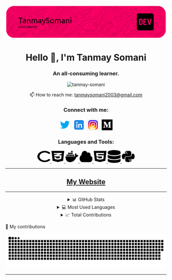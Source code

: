 ![Tanmay Somani](/your-header-image-name.png "Font banner")
<h1 align="center">Hello 👋, I'm Tanmay Somani</h1>
<h3 align="center">An all-consuming learner.</h3>
<p align="center"> <img src="https://komarev.com/ghpvc/?username=tanmay-somani&label=Profile%20views&color=800000&style=flat" alt="tanmay-somani" /> </p>
<p align="center"></p>
<p align="center">📫 How to reach me: <a href="mailto:tanmaysomani2003@gmail.com">tanmaysomani2003@gmail.com</a></p>
<h3 align="center">Connect with me:</h3>
<p align="center">
  <a href="https://twitter.com/tsva0" target="blank"><img align="center" src="images/icons8-twitter.gif" alt="tsva0" height="40" width="40" /></a>
  <a href="https://linkedin.com/in/tcodes" target="blank"><img align="center" src="images/icons8-linkedin.svg" alt="tcodes" height="40" width="40" /></a>
  <a href="https://instagram.com/tanmay_threads.code" target="blank"><img align="center" src="images/icons8-instagram (1).gif" alt="tanmay_threads.code" height="40" width="40" /></a>
  <a href="https://medium.com/@tanmaysomani2003" target="blank"><img align="center" src="images/icons8-medium.gif" alt="@tanmay_somani" height="40" width="40" /></a>
</p>
<h3 align="center">Languages and Tools:</h3>
<p align="center">
  <a href="https://www.w3schools.com/cpp/" target="_blank" rel="noreferrer"> <img src="images/c-solid.svg" alt="cplusplus" width="40" height="40"/> </a>
  <a href="https://www.w3schools.com/css/" target="_blank" rel="noreferrer"> <img src="images/css3-alt.svg" alt="css3" width="40" height="40"/> </a>
  <a href="https://www.docker.com/" target="_blank" rel="noreferrer"> <img src="images/docker.svg" alt="docker" width="40" height="40"/> </a>
  <a href="https://cloud.google.com" target="_blank" rel="noreferrer"> <img src="images/cloud-solid.svg" alt="gcp" width="40" height="40"/> </a>
  <a href="https://www.w3.org/html/" target="_blank" rel="noreferrer"> <img src="images/html5.svg" alt="html5" width="40" height="40"/> </a>
  <a href="https://www.mysql.com/" target="_blank" rel="noreferrer"> <img src="images/database-solid.svg" alt="mysql" width="40" height="40"/> </a>
  <a href="https://www.python.org" target="_blank" rel="noreferrer"> <img src="images/python.svg" alt="python" width="40" height="40"/> </a>
</p>

<hr>
<h2 align="center"><a href="https://tanmay-somani.github.io">My Website</a></h2>
<hr>

<details align="center">
  <summary>📊 GitHub Stats</summary>

  ![GitHub Stats](https://github-readme-stats.vercel.app/api?username=tanmay-somani&show_icons=true&locale=en&theme=monokai)
</details>

<details align="center">
  <summary>💻 Most Used Languages</summary>

  ![Top Languages](https://github-readme-stats.vercel.app/api/top-langs/?username=tanmay-somani&layout=compact&theme=monokai)
</details>

<details align="center">
  <summary>📈 Total Contributions</summary>

  ![Contributions](https://github-readme-streak-stats.herokuapp.com/?user=tanmay-somani&theme=monokai)
</details>

<!-- Other sections of my README.md -->
🐍 My contributions
<p align="center">
  <img src="https://github.com/Tanmay-Somani/Tanmay-Somani/blob/output/github-contribution-grid-snake.svg" alt="snake-animation"/>
</p>
<!--
Tanmay-Somani/Tanmay-Somani is a ✨ special ✨ repository because its `README.md` (this file) appears on your GitHub profile.
You can click the Preview link to take a look at your changes.
-->
<hr>
<!--sorry-->
<!-- ![Linktr.ee/tanmay_somani](https://img.shields.io/badge/linktree-1de9b6?style=for-the-badge&logo=linktree&logoColor=white) -->

